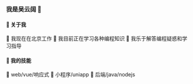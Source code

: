 ### 我是吴云阔 👋

#### 👯 关于我
  🔭 我现在在北京工作
  🌱 我目前正在学习各种编程知识
  🤔 我乐于解答编程疑惑和学习指导

#### 👯 我的技能
 🔭 web/vue/响应式
 🌱 小程序/uniapp
 🤔 后端/java/nodejs
